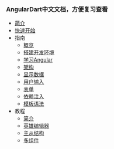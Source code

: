 ### AngularDart中文文档，方便复习查看

* [简介](README.md)
* [快速开始](快速开始.md)
* 指南
    * [概览](指南/概览.md)
    * [搭建开发环境](指南/搭建开发环境.md)
    * [学习Angular](指南/学习Angular.md)
    * [架构](指南/架构.md)
    * [显示数据](指南/显示数据.md)
    * [用户输入](指南/用户输入.md)
    * [表单](指南/表单.md)
    * [依赖注入](指南/依赖注入.md)
    * [模板语法](指南/模板语法.md)
* 教程
    * [简介](教程/简介.md)
    * [英雄编辑器](教程/英雄编辑器.md)
    * [主从结构](教程/主从结构.md)
    * [多组件](教程/多组件.md)